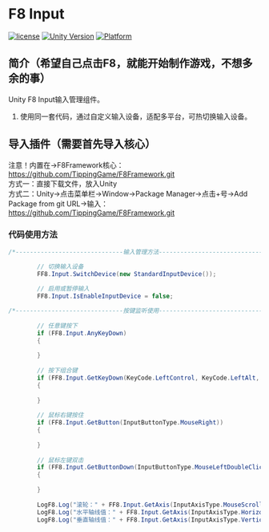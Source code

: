 # F8 Input

[![license](http://img.shields.io/badge/license-MIT-green.svg)](https://opensource.org/licenses/MIT) 
[![Unity Version](https://img.shields.io/badge/unity-2021.3.15f1-blue)](https://unity.com) 
[![Platform](https://img.shields.io/badge/platform-Win%20%7C%20Android%20%7C%20iOS%20%7C%20Mac%20%7C%20Linux%20%7C%20WebGL-orange)]() 

## 简介（希望自己点击F8，就能开始制作游戏，不想多余的事）
Unity F8 Input输入管理组件。
1. 使用同一套代码，通过自定义输入设备，适配多平台，可热切换输入设备。

## 导入插件（需要首先导入核心）
注意！内置在->F8Framework核心：https://github.com/TippingGame/F8Framework.git  
方式一：直接下载文件，放入Unity  
方式二：Unity->点击菜单栏->Window->Package Manager->点击+号->Add Package from git URL->输入：https://github.com/TippingGame/F8Framework.git  

### 代码使用方法
```C#
/*------------------------------输入管理方法------------------------------*/

        // 切换输入设备
        FF8.Input.SwitchDevice(new StandardInputDevice());
        
        // 启用或暂停输入
        FF8.Input.IsEnableInputDevice = false;

/*------------------------------按键监听使用------------------------------*/
        
        // 任意键按下
        if (FF8.Input.AnyKeyDown)
        {
            
        }
        
        // 按下组合键
        if (FF8.Input.GetKeyDown(KeyCode.LeftControl, KeyCode.LeftAlt, KeyCode.M))
        {
            
        }
        
        // 鼠标右键按住
        if (FF8.Input.GetButton(InputButtonType.MouseRight))
        {
            
        }
        
        // 鼠标左键双击
        if (FF8.Input.GetButtonDown(InputButtonType.MouseLeftDoubleClick))
        {
            
        }
        
        LogF8.Log("滚轮：" + FF8.Input.GetAxis(InputAxisType.MouseScrollWheel));
        LogF8.Log("水平轴线值：" + FF8.Input.GetAxis(InputAxisType.Horizontal));
        LogF8.Log("垂直轴线值：" + FF8.Input.GetAxis(InputAxisType.Vertical));
```


